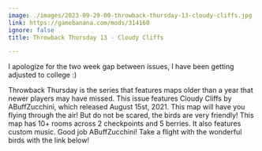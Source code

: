 ```yaml
---
image: ./images/2023-09-29-00-throwback-thursday-13-cloudy-cliffs.jpg
link: https://gamebanana.com/mods/314160
ignore: false
title: Throwback Thursday 13 - Cloudy Cliffs

---
```


I apologize for the two week gap between issues, I have been getting adjusted to college :)

Throwback Thursday is the series that features maps older than a year that newer players may have missed. This issue features Cloudy Cliffs by  ABuffZucchini, which released August 15st, 2021. This map will have you flying through the air! But do not be scared, the birds are very friendly! This map has 10+ rooms across 2 checkpoints and 5 berries. It also features custom music. Good job ABuffZucchini! Take a flight with the wonderful birds with the link below!
